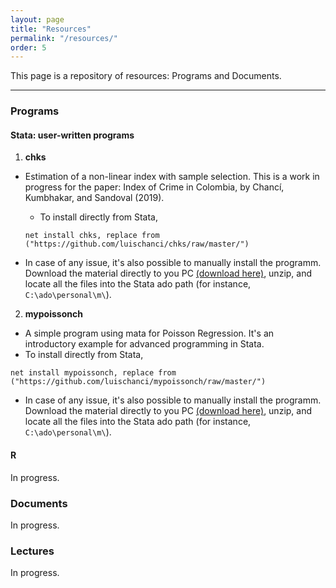 ```yaml
---
layout: page
title: "Resources"
permalink: "/resources/"
order: 5
---
```


This page is a repository of resources: Programs and Documents.

-----
### Programs

#### Stata: user-written programs
1. **chks**
  - Estimation of a non-linear index with sample selection. This is a work in progress for the paper: Index of Crime in Colombia, by Chancí, Kumbhakar, and Sandoval (2019).
    - To install directly from Stata,

    `net install chks, replace from ("https://github.com/luischanci/chks/raw/master/")`

  - In case of any issue, it's also possible to manually install the programm. Download the material directly to you PC <a href="https://github.com/luischanci/chks/zipball/master">(download here)</a>, unzip, and locate all the files into the Stata ado path (for instance, `C:\ado\personal\m\`).


2. **mypoissonch**
  - A simple program using mata for Poisson Regression. It's an introductory example for advanced programming in Stata.
  - To install directly from Stata,

`net install mypoissonch, replace from ("https://github.com/luischanci/mypoissonch/raw/master/")`

  - In case of any issue, it's also possible to manually install the programm. Download the material directly to you PC <a href="https://github.com/luischanci/mypoissonch/zipball/master">(download here)</a>, unzip, and locate all the files into the Stata ado path (for instance, `C:\ado\personal\m\`).

#### R
  <!--- (Estoy trabajando en esta parte: crear lin similar a publicaciones... postear contenido de clases) -->
  In progress.

### Documents

In progress.

### Lectures

In progress.
